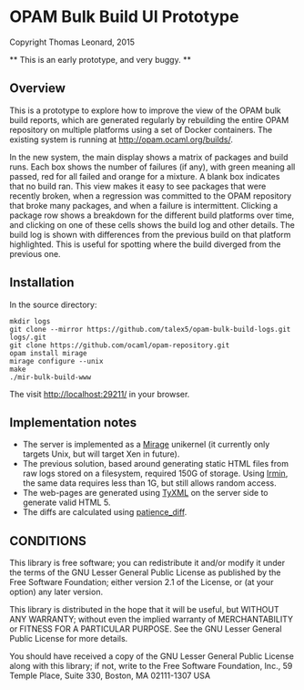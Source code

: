 OPAM Bulk Build UI Prototype
============================

Copyright Thomas Leonard, 2015


** This is an early prototype, and very buggy. **


Overview
--------
This is a prototype to explore how to improve the view of the OPAM bulk build reports, which are generated regularly by rebuilding the entire OPAM repository on multiple platforms using a set of Docker containers.
The existing system is running at <http://opam.ocaml.org/builds/>.

In the new system, the main display shows a matrix of packages and build runs.
Each box shows the number of failures (if any), with green meaning all passed, red for all failed and orange for a mixture.
A blank box indicates that no build ran.
This view makes it easy to see packages that were recently broken, when a regression was committed to the OPAM repository that broke many packages, and when a failure is intermittent.
Clicking a package row shows a breakdown for the different build platforms over time, and clicking on one of these cells shows the build log and other details.
The build log is shown with differences from the previous build on that platform highlighted.
This is useful for spotting where the build diverged from the previous one.

Installation
------------

In the source directory:

    mkdir logs
    git clone --mirror https://github.com/talex5/opam-bulk-build-logs.git logs/.git
    git clone https://github.com/ocaml/opam-repository.git
    opam install mirage
    mirage configure --unix
    make
    ./mir-bulk-build-www

The visit <http://localhost:29211/> in your browser.


Implementation notes
--------------------
* The server is implemented as a [Mirage][] unikernel (it currently only targets Unix, but will target Xen in future).
* The previous solution, based around generating static HTML files from raw logs stored on a filesystem, required 150G of storage.
  Using [Irmin][], the same data requires less than 1G, but still allows random access.
* The web-pages are generated using [TyXML][] on the server side to generate valid HTML 5.
* The diffs are calculated using [patience_diff][].


CONDITIONS
----------

This library is free software; you can redistribute it and/or
modify it under the terms of the GNU Lesser General Public
License as published by the Free Software Foundation; either
version 2.1 of the License, or (at your option) any later version.

This library is distributed in the hope that it will be useful,
but WITHOUT ANY WARRANTY; without even the implied warranty of
MERCHANTABILITY or FITNESS FOR A PARTICULAR PURPOSE.  See the GNU
Lesser General Public License for more details.

You should have received a copy of the GNU Lesser General Public
License along with this library; if not, write to the Free Software
Foundation, Inc., 59 Temple Place, Suite 330, Boston, MA 02111-1307  USA


[Mirage]: https://mirage.io/
[Irmin]: https://github.com/mirage/irmin/
[TyXML]: http://ocsigen.org/tyxml/
[patience_diff]: https://github.com/janestreet/patience_diff
